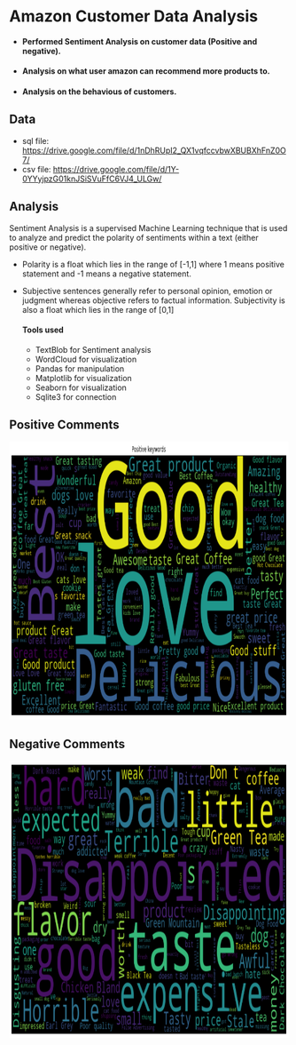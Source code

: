 # Amazon Customer Data Analysis
  - #### Performed Sentiment Analysis on customer data (Positive and negative).
  - #### Analysis on what user amazon can recommend more products to.
  - #### Analysis on the behavious of customers.




## Data

- sql file: https://drive.google.com/file/d/1nDhRUpI2_QX1vqfccvbwXBUBXhFnZ0O7/
- csv file: https://drive.google.com/file/d/1Y-0YYyjpzG01knJSiSVuFfC6VJ4_ULGw/


## Analysis
Sentiment Analysis is a supervised Machine Learning technique that is used to analyze and predict the polarity of sentiments within a text (either positive or negative).
- Polarity is a float which lies in the range of [-1,1] where 1 means positive statement and -1 means a negative statement. 
- Subjective sentences generally refer to personal opinion, emotion or judgment whereas objective refers to factual information. 
Subjectivity is also a float which lies in the range of [0,1]


  
  #### Tools used
    - TextBlob for Sentiment analysis
    - WordCloud for visualization
    - Pandas for manipulation
    - Matplotlib for visualization
    - Seaborn for visualization
    - Sqlite3 for connection
    
    
## Positive Comments
<img src="https://github.com/StMorris/Data-Analysis-with-python/blob/main/Amazon%20customer%20analysis/positive.png" 
     style = "width:800px;height:500px"/>
     
 ## Negative Comments
<img src="https://github.com/StMorris/Data-Analysis-with-python/blob/main/Amazon%20customer%20analysis/negative.png" 
     style = "width:800px;height:500px"/>
